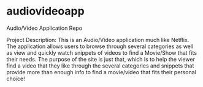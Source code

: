 # audiovideoapp
Audio/Video Application Repo

Project Description: 
This is an Audio/Video application much like Netflix. The application allows users to browse through several categories as well as view and quickly watch snippets of videos to find a Movie/Show that fits their needs. The purpose of the site is just that, which is to help the viewer find a video that they like through the several categories and snippets that provide more than enough info to find a movie/video that fits their personal choice!
